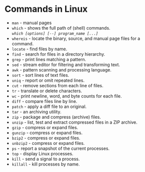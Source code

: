 # Commands in Linux


- `man` - manual pages
- `which` - shows the full path of (shell) commands. <br>  *`which [options] [--] program_name [...]`*
- `whereis` - locate the binary, source, and manual page files for a command.
- `locate` - find files by name.
- `find` - search for files in a directory hierarchy.
- `grep` - print lines matching a pattern.
- `sed` - stream editor for filtering and transforming text.
- `awk` - pattern scanning and processing language.
- `sort` - sort lines of text files.
- `uniq` - report or omit repeated lines.
- `cut` - remove sections from each line of files.
- `tr` - translate or delete characters.
- `wc` - print newline, word, and byte counts for each file.
- `diff` - compare files line by line.
- `patch` - apply a diff file to an original.
- `tar` - an archiving utility.
- `zip` - package and compress (archive) files.
- `unzip` - list, test and extract compressed files in a ZIP archive.
- `gzip` - compress or expand files.
- `gunzip` - compress or expand files.
- `bzip2` - compress or expand files.
- `unbzip2` - compress or expand files.
- `ps` - report a snapshot of the current processes.
- `top` - display Linux processes.
- `kill` - send a signal to a process.
- `killall` - kill processes by name.